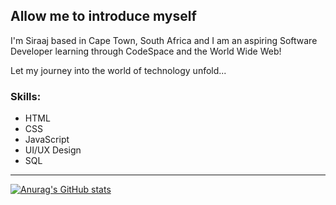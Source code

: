 ## Allow me to introduce myself
I'm Siraaj based in Cape Town, South Africa and I am an aspiring Software Developer learning through CodeSpace and the World Wide Web!

Let my journey into the world of technology unfold...

### Skills:
- HTML
- CSS
- JavaScript
- UI/UX Design
- SQL
---


[![Anurag's GitHub stats](https://github-readme-stats.vercel.app/api?username=siraajisaacs)](https://github.com/anuraghazra/github-readme-stats)
